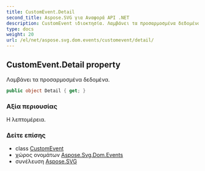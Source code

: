 ```yaml
---
title: CustomEvent.Detail
second_title: Aspose.SVG για Αναφορά API .NET
description: CustomEvent ιδιοκτησία. Λαμβάνει τα προσαρμοσμένα δεδομένα.
type: docs
weight: 20
url: /el/net/aspose.svg.dom.events/customevent/detail/
---
```

## CustomEvent.Detail property

Λαμβάνει τα προσαρμοσμένα δεδομένα.

```csharp
public object Detail { get; }
```

### Αξία περιουσίας

Η λεπτομέρεια.

### Δείτε επίσης

* class [CustomEvent](../)
* χώρος ονομάτων [Aspose.Svg.Dom.Events](../../customevent/)
* συνέλευση [Aspose.SVG](../../../)


